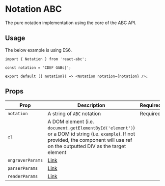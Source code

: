 # Notation ABC

The pure notation implementation using the core of the ABC API.

## Usage

The below example is using ES6.
```
import { Notation } from 'react-abc';

const notation = 'CDEF GABc|';

export default ({ notation}) => <Notation notation={notation} />;
```

## Props

| Prop             | Description                                    | Required |
| ---              | ---                                            | ---      |
| `notation`       | A string of `ABC` notation                     | Required |
| `el`             | A DOM element (i.e. `document.getElementById('element')`) or a DOM id string (i.e. `example`). If not provided, the component will use ref on the outputted DIV as the target element | |
| `engraverParams` | [Link](../defaults/README.md#engraver-params) | |
| `parserParams`   | [Link](../defaults/README.md#parser-params)   | |
| `renderParams`   | [Link](../defaults/README.md#render-params)   | |
